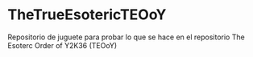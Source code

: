 # TheTrueEsotericTEOoY
Repositorio de juguete para probar lo que se hace en el repositorio The Esoterc Order of Y2K36 (TEOoY)
